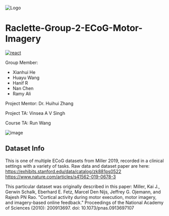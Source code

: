 ![Logo](http://neuromatch.io/svgs/logos/neuromatch-academy-light.svg)

# Raclette-Group-2-ECoG-Motor-Imagery    

[![react](https://img.shields.io/badge/raclette%20project-FF8B8B?style=for-the-badge&logo=&label=Our%20Webpage&labelColor=f9f7e8)](https://raclette-project.netlify.app/)
<!--
**our website (built by Run & Ramy:partying_face:): [raclette-project.netlify.app](https://raclette-project.netlify.app/) .
-->


Group Member: 
- Xianhui He
- Huayu Wang
- Hanif R
- Nan Chen
- Ramy Ali

Project Mentor: Dr. Huihui Zhang

Project TA: Vinsea A V Singh

Course TA: Run Wang

![image](https://github.com/Xianhui-He/Raclette-Group-2-ECoG-Motor-Imagery/blob/main/files/Raclette2.png)


## Dataset Info
This is one of multiple ECoG datasets from Miller 2019, recorded in a clinical settings with a variety of tasks. Raw data and dataset paper are here:
https://exhibits.stanford.edu/data/catalog/zk881ps0522 https://www.nature.com/articles/s41562-019-0678-3

This particular dataset was originally described in this paper:
Miller, Kai J., Gerwin Schalk, Eberhard E. Fetz, Marcel Den Nijs, Jeffrey G. Ojemann, and Rajesh PN Rao. "Cortical activity during motor execution, motor imagery, and imagery-based online feedback." Proceedings of the National Academy of Sciences (2010): 200913697. doi: 10.1073/pnas.0913697107


